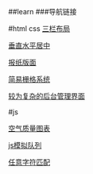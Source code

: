 ##learn
###导航链接

#html css
[三栏布局](http://www.xiaoluo.win/Loadjs/hctask/task3.html)

[垂直水平居中](http://www.xiaoluo.win/Loadjs/hctask/task4.html)

[报纸版面](http://www.xiaoluo.win/Loadjs/hctask/task6.html)

[简易栅格系统](http://www.xiaoluo.win/Loadjs/hctask/task8.html)

[较为复杂的后台管理界面](http://www.xiaoluo.win/Loadjs/hctask/task9.html)

#js

[空气质量图表](http://www.xiaoluo.win/Loadjs/jstask/jsTask17.html)

[js模拟队列](http://www.xiaoluo.win/Loadjs/jstask/jsTask18.html)

[任意字符匹配](http://www.xiaoluo.win/Loadjs/jstask/jsTask20.html)

